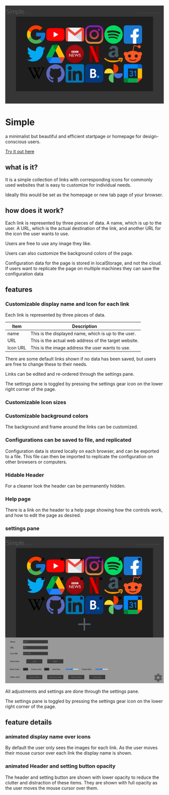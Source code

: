 ![screen](assets/screenshots/screen2.webp)

# Simple

a minimalist but beautiful and efficient startpage or homepage for design-conscious users.

[Try it out here](https://pxp888.github.io/startpage/)

## what is it?
It is a simple collection of links with corresponding icons for commonly used websites that is easy to customize for individual needs.

Ideally this would be set as the homepage or new tab page of your browser. 

## how does it work?  
Each link is represented by three pieces of data.  A name, which is up to the user.  A URL, which is the actual destination of the link, and another URL for the icon the user wants to use.  

Users are free to use any image they like.  

Users can also customize the background colors of the page.  

Configuration data for the page is stored in localStorage, and not the cloud.  If users want to replicate the page on multiple machines they can save the configuration data 

## features

### Customizable display name and Icon for each link

Eech link is represented by three pieces of data. 

|Item|Description|
|-|-|
|name|This is the displayed name, which is up to the user. 
|URL|This is the actual web address of the target website. 
|Icon URL|This is the image address the user wants to use.  

There are some default links shown if no data has been saved, but users are free to change these to their needs.

Links can be edited and re-ordered through the settings pane.  

The settings pane is toggled by pressing the settings gear icon on the lower right corner of the page.  

### Customizable Icon sizes


### Customizable background colors

The background and frame around the links can be customized.  

### Configurations can be saved to file, and replicated 

Configuration data is stored locally on each browser, and can be exported to a file.  This file can then be imported to replicate the configuration on other browsers or computers. 

### Hidable Header

For a cleaner look the header can be permanently hidden.  

### Help page
There is a link on the header to a help page showing how the controls work, and how to edit the page as desired.  

### settings pane

![settingsPanePicture](assets/screenshots/screen3.webp)

All adjustments and settings are done through the settings pane. 

The settings pane is toggled by pressing the settings gear icon on the lower right corner of the page.

## feature details
### animated display name over icons
By default the user only sees the images for each link.  As the user moves their mouse cursor over each link the display name is shown.  

### animated Header and setting button opacity
The header and setting button are shown with lower opacity to reduce the clutter and distraction of these items.  They are shown with full opacity as the user moves the mouse cursor over them.  

